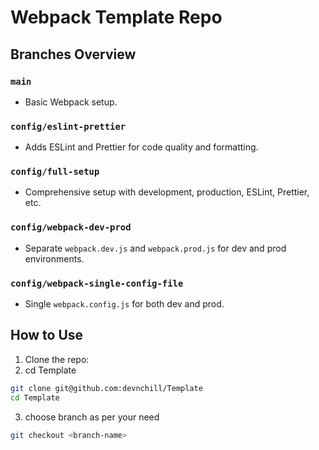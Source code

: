 # Webpack Template Repo

## Branches Overview

### `main`

- Basic Webpack setup.

### `config/eslint-prettier`

- Adds ESLint and Prettier for code quality and formatting.

### `config/full-setup`

- Comprehensive setup with development, production, ESLint, Prettier, etc.

### `config/webpack-dev-prod`

- Separate `webpack.dev.js` and `webpack.prod.js` for dev and prod environments.

### `config/webpack-single-config-file`

- Single `webpack.config.js` for both dev and prod.

## How to Use

1. Clone the repo:
2. cd Template

```bash
git clone git@github.com:devnchill/Template
cd Template
```

3. choose branch as per your need

```bash
git checkout <branch-name>
```

